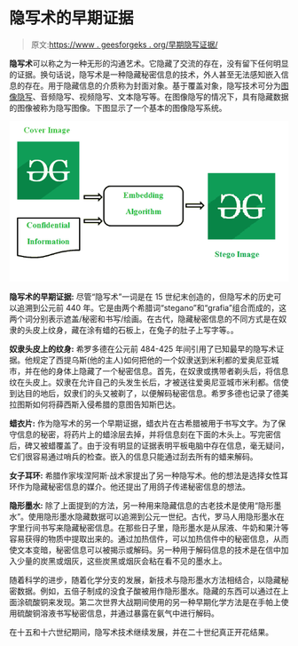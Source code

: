 # 隐写术的早期证据

> 原文:[https://www . geesforgeks . org/早期隐写证据/](https://www.geeksforgeeks.org/early-evidence-of-steganography/)

**隐写术**可以称之为一种无形的沟通艺术。它隐藏了交流的存在，没有留下任何明显的证据。换句话说，隐写术是一种隐藏秘密信息的技术，外人甚至无法感知嵌入信息的存在。用于隐藏信息的介质称为封面对象。基于覆盖对象，隐写技术可分为[图像隐写](https://www.geeksforgeeks.org/image-steganography-in-cryptography/)、音频隐写、视频隐写、文本隐写等。在图像隐写的情况下，具有隐藏数据的图像被称为隐写图像。下图显示了一个基本的图像隐写系统。

![](img/de622137315506f28b569aec7a4b0c90.png)

**隐写术的早期证据:**
尽管“隐写术”一词是在 15 世纪末创造的，但隐写术的历史可以追溯到公元前 440 年。它是由两个希腊词“stegano”和“grafia”组合而成的，这两个词分别表示遮盖/秘密和书写/绘画。在古代，隐藏秘密信息的不同方式是在奴隶的头皮上纹身，藏在涂有蜡的石板上，在兔子的肚子上写字等。。

**奴隶头皮上的纹身:**
希罗多德在公元前 484-425 年间引用了已知最早的隐写术证据。他规定了西提乌斯(他的主人)如何把他的一个奴隶送到米利都的爱奥尼亚城市，并在他的身体上隐藏了一个秘密信息。首先，在奴隶或携带者剃头后，将信息纹在头皮上。奴隶在允许自己的头发生长后，才被送往爱奥尼亚城市米利都。信使到达目的地后，奴隶们的头又被剃了，以便解码秘密信息。希罗多德也记录了德美拉图斯如何将薛西斯入侵希腊的意图告知斯巴达。

**蜡衣片:**
作为隐写术的另一个早期证据，蜡衣片在古希腊被用于书写文字。为了保守信息的秘密，将药片上的蜡涂层去掉，并将信息刻在下面的木头上。写完密信后，碑又被蜡覆盖了。由于没有明显的证据表明平板电脑中存在信息，毫无疑问，它们很容易通过哨兵的检查。嵌入的信息只能通过刮去所有的蜡来解码。

**女子耳环:**
希腊作家埃涅阿斯·战术家提出了另一种隐写术。他的想法是选择女性耳环作为隐藏秘密信息的媒介。他还提出了用鸽子传递秘密信息的想法。

**隐形墨水:**
除了上面提到的方法，另一种用来隐藏信息的古老技术是使用“隐形墨水”。使用隐形墨水隐藏数据可以追溯到公元一世纪。古代，罗马人用隐形墨水在字里行间书写来隐藏秘密信息。在那些日子里，隐形墨水是从尿液、牛奶和果汁等容易获得的物质中提取出来的。通过加热信件，可以加热信件中的秘密信息，从而使文本变暗，秘密信息可以被揭示或解码。另一种用于解码信息的技术是在信中加入少量的炭黑或烟灰，这些炭黑或烟灰会粘在看不见的墨水上。

随着科学的进步，随着化学分支的发展，新技术与隐形墨水方法相结合，以隐藏秘密数据。例如，五倍子制成的没食子酸被用作隐形墨水。隐藏的东西可以通过在上面涂硫酸铜来发现。第二次世界大战期间使用的另一种早期化学方法是在手帕上使用硫酸铜溶液书写秘密信息，并通过暴露在氨气中进行解码。

在十五和十六世纪期间，隐写术技术继续发展，并在二十世纪真正开花结果。
